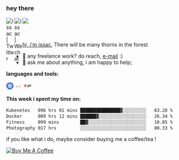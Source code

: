 ### hey there 


<a href="https://twitter.com/Roliyal_">
  <img align="left" alt="issac | Twitter" width="22px" src="[https://raw.githubusercontent.com/peterthehan/peterthehan/master/assets/x.svg](https://abs.twimg.com/responsive-web/client-web/icon-ios.77d25eba.png)" />
<a href="https://twitter.com/issacong5">
  <img align="left" alt="issac | Wechat" width="22px" src="https://user-images.githubusercontent.com/96233798/183544549-7749bbab-3d64-4ed9-aa93-76d71c700585.svg" />
  
 
![](https://visitor-badge.glitch.me/badge?page_id=roliyal.roliyal)

<br />

hi, i'm [issac](https://roliyal.com/), There will be many thorns in the forest
  
- 📮 any freelance work? do reach, [e-mail](mailto:issac@roliyal.com) :)
- 💬 ask me about anything, i am happy to help;

**languages and tools:**  

<code><img height="20" src="https://raw.githubusercontent.com/github/explore/80688e429a7d4ef2fca1e82350fe8e3517d3494d/topics/kubernetes/kubernetes.png"></code>
<code><img height="20" src="https://raw.githubusercontent.com/github/explore/80688e429a7d4ef2fca1e82350fe8e3517d3494d/topics/mysql/mysql.png"></code>
<code><img height="20" src="https://raw.githubusercontent.com/github/explore/80688e429a7d4ef2fca1e82350fe8e3517d3494d/topics/git/git.png"></code>

**This week i spent my time on:**
<!--START_SECTION:waka-->

```text
Kubenetes   096 hrs 01 mins ███████████████▓░░░░░░░░░   63.28 %
Docker      009 hrs 12 mins ██████▓░░░░░░░░░░░░░░░░░░   26.34 %
Fitness     099 mins        ██▓░░░░░░░░░░░░░░░░░░░░░░   10.05 %
Photography 017 hrs         ░░░░░░░░░░░░░░░░░░░░░░░░░   00.33 %
```
<!--END_SECTION:waka-->

if you like what i do, maybe consider buying me a coffee/tea !

<a href="https://www.buymeacoffee.com/roliyal" target="_blank"><img src="https://cdn.buymeacoffee.com/buttons/v2/default-red.png" alt="Buy Me A Coffee" width="150" ></a>



